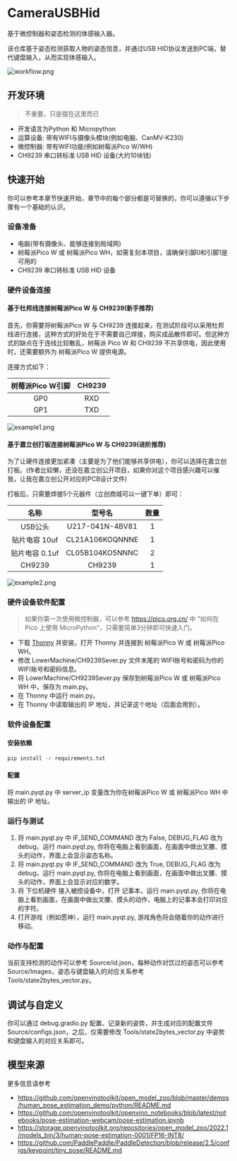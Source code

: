 # CameraUSBHid
基于微控制器和姿态检测的体感输入器。

该仓库基于姿态检测获取人物的姿态信息，并通过USB HID协议发送到PC端，替代键盘输入，从而实现体感输入。

![workflow.png](Docs/workflow.png)

## 开发环境
> 不重要，只是摆在这里而已
- 开发语言为Python 和 Micropython
- 运算设备: 带有WIFI与摄像头模块(例如电脑、CanMV-K230)
- 微控制器: 带有WIFI功能(例如树莓派Pico W/WH)
- CH9239 串口转标准 USB HID 设备(大约10块钱)

## 快速开始
你可以参考本章节快速开始，章节中的每个部分都是可替换的，你可以遵循以下步骤有一个基础的认识。

### 设备准备

- 电脑(带有摄像头、能够连接到局域网)
- 树莓派Pico W 或 树莓派Pico WH，如需复刻本项目，请确保引脚0和引脚1是可用的
- CH9239 串口转标准 USB HID 设备

### 硬件设备连接
#### 基于杜邦线连接树莓派Pico W 与 CH9239(新手推荐)
首先，你需要将树莓派Pico W 与 CH9239 连接起来，在测试阶段可以采用杜邦线进行连接，这种方式的好处在于不需要自己焊接，购买成品散件即可。但这种方式的缺点在于连线比较散乱，树莓派 Pico W 和 CH9239 不共享供电，因此使用时，还需要额外为 树莓派Pico W 提供电源。

连接方式如下：

|树莓派Pico W引脚| CH9239|
|:---:|:---:|
|GP0 | RXD |
|GP1 | TXD |

![example1.png](Docs/example1.png)

#### 基于嘉立创打板连接树莓派Pico W 与 CH9239(进阶推荐)
为了让硬件连接更加紧凑（主要是为了他们能够共享供电），你可以选择在嘉立创打板。(作者比较懒，还没在嘉立创公开项目，如果你对这个项目感兴趣可以催我，让我在嘉立创公开对应的PCB设计文件)

打板后，只需要焊接5个元器件（立创商城可以一键下单）即可：

|     名称     |         型号名         | 数量 |
|:----------:|:-------------------:|:--:|
|   USB公头    | U217-041N-4BV81 | 1  |
| 贴片电容 10uf  | CL21A106KOQNNNE | 1  |
| 贴片电容 0.1uf | CL05B104KO5NNNC | 2  |
|   CH9239   | CH9239 | 1  |

![example2.png](Docs/example2.png)

### 硬件设备软件配置
> 如果你第一次使用微控制器，可以参考 https://pico.org.cn/ 中 "如何在 Pico 上使用 MicroPython"，只需要简单3分钟即可快速入门。
- 下载 [Thonny](https://thonny.org/) 并安装，打开 Thonny 并连接到 树莓派Pico W 或 树莓派Pico WH。
- 修改 LowerMachine/CH9239Sever.py 文件末尾的 WIFI账号和密码为你的WIFI账号和密码信息。
- 将 LowerMachine/CH9239Sever.py 保存到树莓派Pico W 或 树莓派Pico WH 中，保存为 main.py。
- 在 Thonny 中运行 main.py。
- 在 Thonny 中读取输出的 IP 地址，并记录这个地址（后面会用到）。

### 软件设备配置
#### 安装依赖
```bash
pip install -r requirements.txt
```

#### 配置
将 main.pyqt.py 中 server_ip 变量改为你在树莓派Pico W 或 树莓派Pico WH 中输出的 IP 地址。

### 运行与测试
1. 将 main.pyqt.py 中 IF_SEND_COMMAND 改为 False, DEBUG_FLAG 改为 debug，运行 main.pyqt.py, 你将在电脑上看到画面，在画面中做出叉腰、摸头的动作，界面上会显示姿态名称。 
2. 将 main.pyqt.py 中 IF_SEND_COMMAND 改为 True, DEBUG_FLAG 改为 debug，运行 main.pyqt.py, 你将在电脑上看到画面，在画面中做出叉腰、摸头的动作，界面上会显示对应的数字。 
3. 将 下位机硬件 接入被控设备中，打开 记事本，运行 main.pyqt.py, 你将在电脑上看到画面，在画面中做出叉腰、摸头的动作，电脑上的记事本会打印对应的字符。
4. 打开游戏（例如愿神），运行 main.pyqt.py, 游戏角色将会随着你的动作进行移动。

### 动作与配置
当前支持检测的动作可以参考 Source/id.json，每种动作对饮过的姿态可以参考 Source/Images，姿态与键盘输入的对应关系参考 Tools/state2bytes_vector.py。

## 调试与自定义
你可以通过 debug.gradio.py 配置、记录新的姿势，并生成对应的配置文件 Source/configs.json，之后，仅需要修改 Tools/state2bytes_vector.py 中姿势和键盘输入的对应关系即可。

## 模型来源
更多信息请参考
- https://github.com/openvinotoolkit/open_model_zoo/blob/master/demos/human_pose_estimation_demo/python/README.md
- https://github.com/openvinotoolkit/openvino_notebooks/blob/latest/notebooks/pose-estimation-webcam/pose-estimation.ipynb
- https://storage.openvinotoolkit.org/repositories/open_model_zoo/2022.1/models_bin/3/human-pose-estimation-0001/FP16-INT8/
- https://github.com/PaddlePaddle/PaddleDetection/blob/release/2.5/configs/keypoint/tiny_pose/README.md